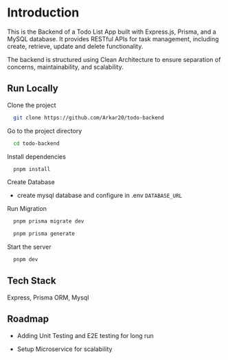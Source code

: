 
# Introduction

This is the Backend of a Todo List App built with Express.js, Prisma, and a MySQL database. It provides RESTful APIs for task management, including create, retrieve, update and delete functionality.

The backend is structured using Clean Architecture to ensure separation of concerns, maintainability, and scalability.



## Run Locally

Clone the project

```bash
  git clone https://github.com/Arkar20/todo-backend
```

Go to the project directory

```bash
  cd todo-backend
```

Install dependencies

```bash
  pnpm install
```

Create Database
 - create mysql database and configure in .env  ```DATABASE_URL```


Run Migration

```bash
  pnpm prisma migrate dev
```

```bash
  pnpm prisma generate
```

Start the server

```bash
  pnpm dev
```



## Tech Stack

Express, Prisma ORM, Mysql

## Roadmap

- Adding Unit Testing and E2E testing for long run

- Setup Microservice for scalability
